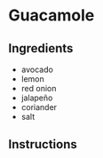 # Guacamole

## Ingredients

* avocado
* lemon
* red onion
* jalapeño
* coriander
* salt

## Instructions

